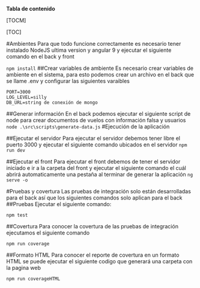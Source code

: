 
**Tabla de contenido**

[TOCM]

[TOC]

#Ambientes
Para que todo funcione correctamente es necesario tener instalado NodeJS ultima version y angular 9 y ejecutar el siguiente comando en el back y front

`npm install`
##Crear variables de ambiente
Es necesario crear variables de ambiente en el sistema, para esto podemos crear un archivo en el back que se llame .env y configurar las siguientes varaibles

    PORT=3000
    LOG_LEVEL=silly
    DB_URL=string de conexión de mongo

##Generar información
En el back podemos ejecutar el siguiente script de node para crear documentos de vuelos con información falsa y usuarios
`node .\src\scripts\generate-data.js`
#Ejecución de la aplicación

##Ejecutar el servidor
Para ejecutar el servidor debemos tener libre el puerto 3000 y ejecutar el siguiente comando ubicados en el servidor
`npm run dev`

##Ejecutar el front
Para ejecutar el front debemos de tener el servidor iniciado e ir a la carpeta del front y ejecutar el siguiente comando el cuál abrirá automaticamente una pestaña al terminar de generar la aplicación
`ng serve -o`

#Pruebas y covertura
Las pruebas de integración solo están desarrolladas para el back así  que los siguientes comandos solo aplican para el back
##Pruebas
Ejecutar el siguiente comando:

`npm test`

##Covertura
Para conocer la covertura de las pruebas de integración ejecutamos el siguiente comando

`npm run coverage`

##Formato HTML
Para conocer el reporte de covertura en un formato HTML se puede ejecutar el siguiente codigo que generará una carpeta con la pagina web

`npm run coverageHTML`